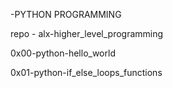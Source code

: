 -PYTHON PROGRAMMING

repo - alx-higher_level_programming

0x00-python-hello_world

0x01-python-if_else_loops_functions
